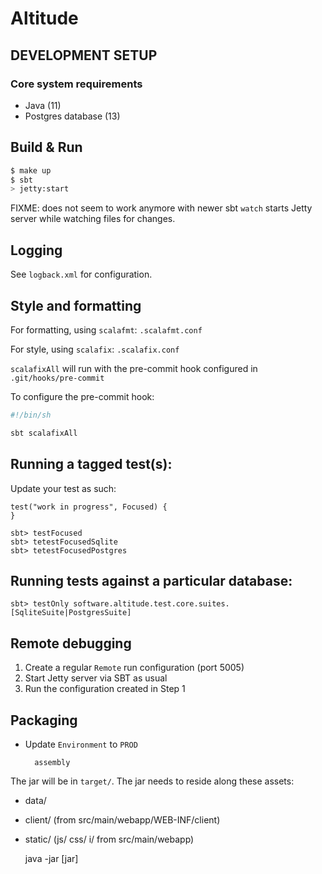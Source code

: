 # Altitude #

## DEVELOPMENT SETUP

### Core system requirements

* Java (11)
* Postgres database (13)

## Build & Run

```sh
$ make up
$ sbt
> jetty:start
```

FIXME: does not seem to work anymore with newer sbt
`watch` starts Jetty server while watching files for changes. 

## Logging

See `logback.xml` for configuration.

## Style and formatting

For formatting, using `scalafmt`: `.scalafmt.conf`

For style, using `scalafix`: `.scalafix.conf`

`scalafixAll` will run with the pre-commit hook configured in `.git/hooks/pre-commit`

To configure the pre-commit hook:

```sh
#!/bin/sh

sbt scalafixAll
```

## Running a tagged test(s):
Update your test as such:

```
test("work in progress", Focused) {
}
```
    sbt> testFocused
    sbt> tetestFocusedSqlite
    sbt> tetestFocusedPostgres

## Running tests against a particular database:

    sbt> testOnly software.altitude.test.core.suites.[SqliteSuite|PostgresSuite]

## Remote debugging

1. Create a regular `Remote` run configuration (port 5005)
2. Start Jetty server via SBT as usual
3. Run the configuration created in Step 1

## Packaging
* Update `Environment` to `PROD`

        assembly

The jar will be in `target/`. The jar needs to reside along these assets:

* data/
* client/ (from src/main/webapp/WEB-INF/client)
* static/ (js/ css/ i/ from src/main/webapp)


    java -jar [jar]
